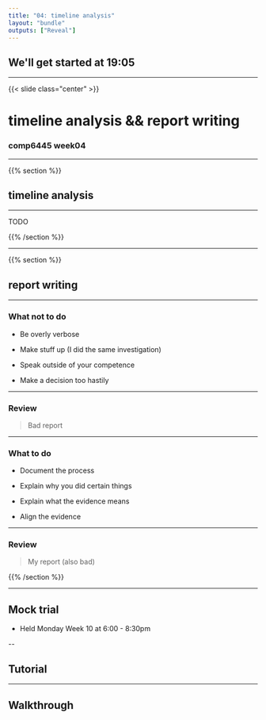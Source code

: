 ```yaml
---
title: "04: timeline analysis"
layout: "bundle"
outputs: ["Reveal"]
---
```


## We'll get started at 19:05

---

{{< slide class="center" >}}
# timeline analysis && report writing
### comp6445 week04

---

{{% section %}}

## timeline analysis

---

TODO

{{% /section %}}

---

{{% section %}}

## report writing

---

### What not to do
* Be overly verbose

* Make stuff up (I did the same investigation)

* Speak outside of your competence

* Make a decision too hastily

---

### Review

> Bad report

---

### What to do

* Document the process

* Explain why you did certain things

* Explain what the evidence means

* Align the evidence

---

### Review

> My report (also bad)

{{% /section %}}

---

## Mock trial
* Held Monday Week 10 at 6:00 - 8:30pm

--

## Tutorial

---

## Walkthrough
